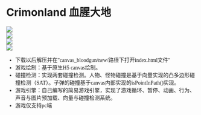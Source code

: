 # Crimonland 血腥大地

<img src="images/bkg1.jpg"/> <br/>
<img src="/images/demo1.png"/><br/>
<img src="/images/demo2.png"/><br/>
<img src="images/demo3.png"/><br/>
<ul style="font-family:'微软雅黑'">
		<li>下载以后解压并在"canvas_bloodgun/new/路径下打开index.html文件"</li>
		<li>游戏绘制：基于原生H5 canvas绘制。</li>
		<li>碰撞检测：实现两套碰撞检测。人物、怪物碰撞是基于向量实现的凸多边形碰撞检测（SAT）。子弹的碰撞基于canvas内部实现的isPointInPath()实现。</li>
		<li>游戏引擎：自己编写的简易游戏引擎，实现了游戏循环、暂停、动画、行为、声音与图片预加载、向量与碰撞检测系统。</li>
		<li>游戏仅支持pc端</li>
		</ul>

